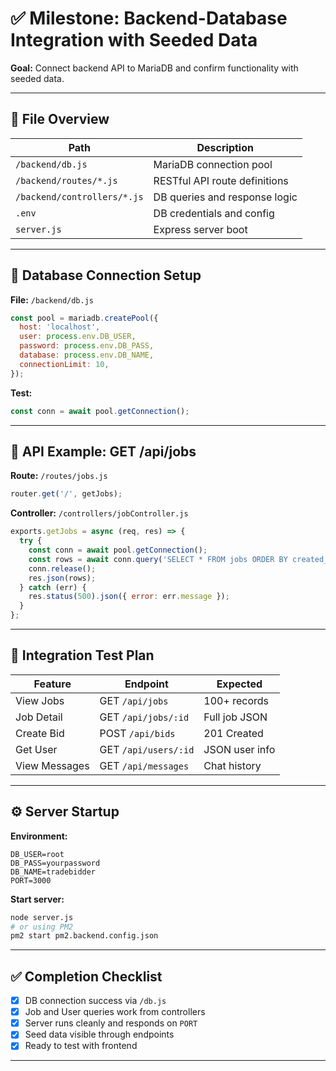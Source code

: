 # ✅ Milestone: Backend-Database Integration with Seeded Data

**Goal:** Connect backend API to MariaDB and confirm functionality with seeded data.

---

## 📁 File Overview

| Path                         | Description                            |
|------------------------------|----------------------------------------|
| `/backend/db.js`             | MariaDB connection pool                |
| `/backend/routes/*.js`       | RESTful API route definitions          |
| `/backend/controllers/*.js` | DB queries and response logic          |
| `.env`                       | DB credentials and config              |
| `server.js`                  | Express server boot                    |

---

## 🔌 Database Connection Setup

**File:** `/backend/db.js`

```js
const pool = mariadb.createPool({
  host: 'localhost',
  user: process.env.DB_USER,
  password: process.env.DB_PASS,
  database: process.env.DB_NAME,
  connectionLimit: 10,
});
```

**Test:**
```js
const conn = await pool.getConnection();
```

---

## 🔧 API Example: GET /api/jobs

**Route:** `/routes/jobs.js`
```js
router.get('/', getJobs);
```

**Controller:** `/controllers/jobController.js`
```js
exports.getJobs = async (req, res) => {
  try {
    const conn = await pool.getConnection();
    const rows = await conn.query('SELECT * FROM jobs ORDER BY created_at DESC LIMIT 100');
    conn.release();
    res.json(rows);
  } catch (err) {
    res.status(500).json({ error: err.message });
  }
};
```

---

## 🧪 Integration Test Plan

| Feature        | Endpoint                | Expected        |
|----------------|-------------------------|-----------------|
| View Jobs      | GET `/api/jobs`         | 100+ records    |
| Job Detail     | GET `/api/jobs/:id`     | Full job JSON   |
| Create Bid     | POST `/api/bids`        | 201 Created     |
| Get User       | GET `/api/users/:id`    | JSON user info  |
| View Messages  | GET `/api/messages`     | Chat history    |

---

## ⚙️ Server Startup

**Environment:**
```env
DB_USER=root
DB_PASS=yourpassword
DB_NAME=tradebidder
PORT=3000
```

**Start server:**
```bash
node server.js
# or using PM2
pm2 start pm2.backend.config.json
```

---

## ✅ Completion Checklist

- [x] DB connection success via `/db.js`
- [x] Job and User queries work from controllers
- [x] Server runs cleanly and responds on `PORT`
- [x] Seed data visible through endpoints
- [x] Ready to test with frontend

---